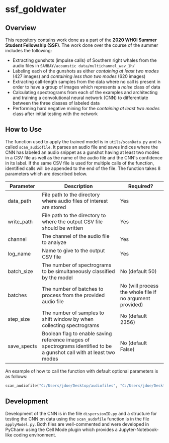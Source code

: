 # ssf_goldwater

## Overview

This repository contains work done as a part of the **2020 WHOI Summer Student Fellowship (SSF)**. The work done over the
course of the summer includes the following:
* Extracting gunshots (impulse calls) of Southern right whales from the audio files in 
  `SAMBAY/acounstic data/multichannel_wav_1h/`
* Labeling each of the gunshots as either *containing at least two modes* (427 images) and *containing less than two 
  modes* (620 images)
* Extracting call-length samples from the data where no call is present in order to have a group of images which
  represents a *noise* class of data
* Calculating spectrograms from each of the examples and architecting and training a convolutional neural network (CNN)
  to differentiate between the three classes of labeled data
* Performing hard negative mining for the *containing at least two modes* class after initial testing with the network
  
## How to Use

The function used to apply the trained model is in `utils/scanData.py` and is called `scan_audiofile`. It parses an 
audio file and saves indices where the CNN has labeled an audio snippet as a gunshot having at least two modes in a 
CSV file as well as the name of the audio file and the CNN's confidence in its label. If the same CSV file is used for 
multiple calls of the function, identified calls will be appended to the end of the file. The function takes 8 parameters
which are described below.

Parameter | Description | Required?
------------ | ------------- | -------------
data_path | File path to the directory where audio files of interest are stored | Yes
write_path | File path to the directory to where the output CSV file should be written | Yes
channel | The channel of the audio file to analyze | Yes
log_name | Name to give to the output CSV file | Yes
batch_size | The number of spectrograms to be simultaneously classified by the model | No (default 50)
batches | The number of batches to process from the provided audio file | No (will process the whole file if no argument provided)
step_size | The number of samples to shift window by when collecting spectrograms | No (default 2356)
save_spects | Boolean flag to enable saving reference images of spectrograms identified to be a gunshot call with at least two modes | No (default False)

An example of how to call the function with default optional parameters is as follows:

```python
scan_audiofile("C:/Users/jdoe/Desktop/audiofiles", "C:/Users/jdoe/Desktop/outputfiles", 1, "Southern_right_whale_gunshots")
```

## Development

Development of the CNN is in the file `dispersionID.py` and a structure for testing the CNN on data using the 
`scan_audofile` function is in the file `applyModel.py`. Both files are well-commented and were developed in PyCharm using the 
Cell Mode plugin which provides a Jupyter-Notebook-like coding environment.